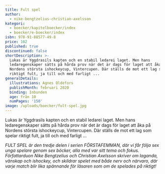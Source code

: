 ```yaml
---
title: Fult spel
author:
  - nike-bengtzelius-christian-axelsson
kategori:
  - boecker/kapitelboecker/index
  - boecker/e-boecker/index
isbn: 978-91-88577-49-8
price: 102
published: true
discontinued: false
shortDescription: >-
  Lukas är Yggdrasils kapten och en stabil ledarei laget. Men hans
  ledaregenskaper sätts på hårda prov när det är dags för laget att åka på
  Nordens största ishockeycup, Vintercupen. Där ställs de mot ett lag som spelar
  riktigt fult, ja till och med farligt ...
generalDetails:
  illustrations: Agnes Oldefors
  publishMonth: februari 2020
  binding: Inbunden
  age: från 10
  numPages: '150'
image: /uploads/boecker/fult-spel.jpg
---
```

Lukas är Yggdrasils kapten och en stabil ledarei laget. Men hans ledaregenskaper sätts på hårda prov när det är dags för laget att åka på Nordens största ishockeycup, Vintercupen. Där ställs de mot ett lag som spelar riktigt fult, ja till och med farligt ...

_FULT SPEL är den tredje delen i serien FÖRSTAFEMMAN, där vi får följa sex unga spelare genom sex böcker, alla med var sitt tema och fokus. Författarduon Nike Bengtzelius och Christian Axelsson skriver om laganda, vänskap och ishockey, och skildrar spelet med både nerv och närvaro, där varje match blir lika spännande för läsaren som om de spelades på riktigt!_
